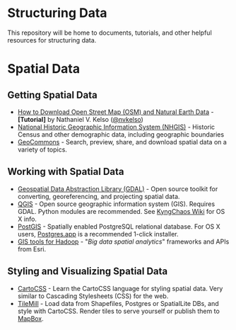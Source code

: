 Structuring Data
================
This repository will be home to documents, tutorials, and other helpful resources for structuring data.


# Spatial Data
## Getting Spatial Data
* [How to Download Open Street Map (OSM) and Natural Earth Data](https://github.com/nvkelso/geo-how-to/wiki/Getting-started:-DATA) -  **[Tutorial]** by Nathaniel V. Kelso ([@nvkelso](https://github.com/nvkelso))
* [National Historic Geographic Information System (NHGIS)](https://www.nhgis.org/) - Historic Census and other demographic data, including geographic boundaries
* [GeoCommons](http://geocommons.com/) - Search, preview, share, and download spatial data on a variety of topics.

## Working with Spatial Data
* [Geospatial Data Abstraction Library (GDAL)](http://www.gdal.org/) - Open source toolkit for converting, georeferencing, and projecting spatial data.
* [QGIS](http://www.qgis.org/en/site/) - Open source geographic information system (GIS). Requires GDAL. Python modules are recommended. See [KyngChaos Wiki](http://www.qgis.org/en/site/) for OS X info.
* [PostGIS](http://postgis.net/) - Spatially enabled PostgreSQL relational database. For OS X users, [Postgres.app](http://postgresapp.com/) is a recommended 1-click installer.
* [GIS tools for Hadoop](http://esri.github.io/gis-tools-for-hadoop/) - "_Big data spatial analytics_" frameworks and APIs from Esri.

## Styling and Visualizing Spatial Data
* [CartoCSS](https://www.mapbox.com/tilemill/docs/manual/carto/) - Learn the CartoCSS language for styling spatial data. Very similar to Cascading Stylesheets (CSS) for the web.
* [TileMill](http://www.mapbox.com/tilemill) - Load data from Shapefiles, Postgres or SpatialLite DBs, and style with CartoCSS. Render tiles to serve yourself or publish them to [MapBox](http://www.mapbox.com).